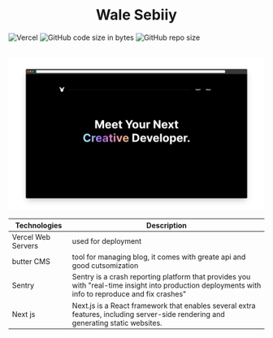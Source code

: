 <h1 align="center"> 
Wale Sebiiy
</h1>

![Vercel](https://vercelbadge.vercel.app/api/nyuuke/personal-protfolio?style=for-the-badge)
![GitHub code size in bytes](https://img.shields.io/github/languages/code-size/nyuuke/personal-protfolio?style=for-the-badge)
![GitHub repo size](https://img.shields.io/github/repo-size/nyuuke/personal-protfolio?style=for-the-badge)

<br/>
<img src='./markdown/website.png'>

<br/>

| Technologies       | Description                                                                                                                                        |
| ------------------ | -------------------------------------------------------------------------------------------------------------------------------------------------- |
| Vercel Web Servers | used for deployment                                                                                                                                |
| butter CMS         | tool for managing blog, it comes with greate api and good cutsomization                                                                            |
| Sentry             | Sentry is a crash reporting platform that provides you with "real-time insight into production deployments with info to reproduce and fix crashes" |
| Next js            | Next.js is a React framework that enables several extra features, including server-side rendering and generating static websites.                  |
